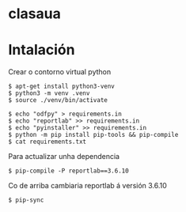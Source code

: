 # clasaua

# Intalación
Crear o contorno virtual python
```
$ apt-get install python3-venv
$ python3 -m venv .venv
$ source ./venv/bin/activate

```

```
$ echo "odfpy" > requirements.in
$ echo "reportlab" >> requirements.in
$ echo "pyinstaller" >> requirements.in
$ python -m pip install pip-tools && pip-compile
$ cat requirements.txt
```
Para actualizar unha dependencia
```
$ pip-compile -P reportlab==3.6.10
```
Co de arriba cambiaria reportlab á versión 3.6.10
```
$ pip-sync
```